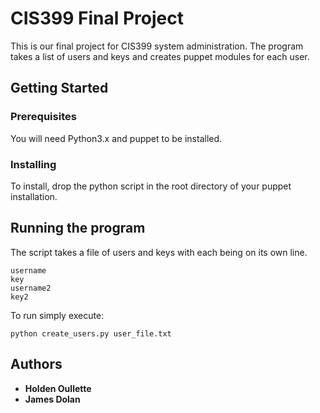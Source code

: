 # CIS399 Final Project

This is our final project for CIS399 system administration.  The program takes a list of users and keys and creates puppet modules for each user.

## Getting Started


### Prerequisites

You will need Python3.x and puppet to be installed.

### Installing

To install, drop the python script in the root directory of your puppet installation.  

## Running the program

The script takes a file of users and keys with each being on its own line.

```
username
key
username2
key2
```
To run simply execute:
```
python create_users.py user_file.txt
```
## Authors

* **Holden Oullette**
* **James Dolan** 




